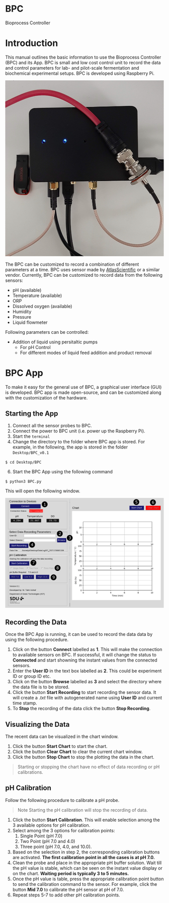 # BPC
Bioprocess Controller

# Introduction 
This manual outlines the basic information to use the Bioprocess Controller (BPC) and its App. BPC is small and low cost control unit to record the data and control parameters for lab- and pilot-scale fermentation and biochemical experimental setups. BPC is developed using Raspberry Pi.

![Bioprocess controller (BPC) next to USB stick.](./Manual/BPC2.png)

The BPC can be customized to record a combination of different parameters at a time. BPC uses sensor made by [AtlasScientific](<https://atlas-scientific.com/>) or a similar vendor. Currently, BPC can be customized to record data from the following sensors:

- pH (available)
- Temperature (available)
- ORP
- Dissolved oxygen (available)
- Humidity
- Pressure
- Liquid flowmeter

Following parameters can be controlled:

- Addition of liquid using persitaltic pumps
	- For pH Control
	- For different modes of liquid feed addition and product removal

# BPC App
To make it easy for the general use of BPC, a graphical user interface (GUI) is developed. BPC app is made open-source, and can be customized along with the customization of the hardware.

## Starting the App
1. Connect all the sensor probes to BPC.
2. Connect the power to BPC unit (i.e. power up the Raspberry Pi).
3. Start the `terminal` 
5. Change the directory to the folder where BPC app is stored. For example, in the following, the app is stored in the folder `Desktop/BPC_v0.1`
 ```shell
$ cd Desktop/BPC
```
6. Start the BPC App using the following command
```shell
$ python3 BPC.py
```

This will open the following window.

![Graphical user interface of the BPC App](./Manual/BPC_App.png)

## Recording the Data

Once the BPC App is running, it can be used to record the data data by using the following procedure.

1. Click on the button **Connect** labelled as **1**. This will make the connection to available sensors on BPC. If successful, it will change the status to **Connected** and start showning the instant values from the connected sensors.
2. Enter the **User ID** in the text box labelled as **2**. This could be experiment ID or group ID etc.
3. Click on the button **Browse** labelled as **3** and select the directory where the data file is to be stored.
4. Click the button **Start Recording** to start recording the sensor data. It will create a *.txt* file with autogenerated name using **User ID** and current time stamp.
5. To **Stop** the recording of the data click the button **Stop Recording**.

## Visualizing the Data
The recent data can be visualized in the chart window. 
1. Click the button **Start Chart** to start the chart.
2. Click the button **Clear Chart** to clear the current chart window.
3. Click the button **Stop Chart** to stop the plotting the data in the chart.

> Starting or stopping the chart have no effect of data recording or pH calibrations.

## pH Calibration
Follow the following procedure to calibrate a pH probe.

> Note Starting the pH calibration will stop the recording of data.

1. Click the button **Start Calibration**. This will enable selection among the 3 available options for pH calibration.
2. Select among the 3 options for calibration points:
	1. Single Point (pH 7.0)
	2. Two Point (pH 7.0 and 4.0)
	3. Three point (pH 7.0, 4.0, and 10.0).
3. Based on the selection in step 2, the corresponding calibration buttons are activated. **The first calibration point in all the cases is at pH 7.0.**
4. Clean the probe and place in the appropriate pH buffer solution. Wait till the pH value is stable, which can be seen on the instant value display or on the chart.  **Waiting period is typically 3 to 5 minutes.** 
5. Once the pH value is table, press the appropriate calibration point button to send the calibration command to the sensor. For example, click the button **Mid 7.0** to calibrate the pH sensor at pH of 7.0.
6. Repeat steps 5-7 to add other pH calibration points.

